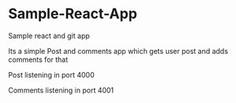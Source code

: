 # Sample-React-App
Sample react and git app

Its a simple Post and comments app which gets user post and adds comments for that

Post listening in port 4000

Comments listening in port 4001